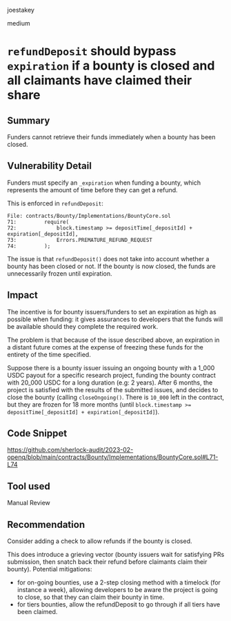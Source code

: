 joestakey

medium

# `refundDeposit` should bypass `expiration` if a bounty is closed and all claimants have claimed their share

## Summary
Funders cannot retrieve their funds immediately when a bounty has been closed.

## Vulnerability Detail
Funders must specify an `_expiration` when funding a bounty, which represents the amount of time before they can get a refund.

This is enforced in `refundDeposit`:

```solidity
File: contracts/Bounty/Implementations/BountyCore.sol
71:         require(
72:             block.timestamp >= depositTime[_depositId] + expiration[_depositId],
73:             Errors.PREMATURE_REFUND_REQUEST
74:         ); 
```

The issue is that `refundDeposit()` does not take into account whether a bounty has been closed or not.
If the bounty is now closed, the funds are unnecessarily frozen until expiration.

## Impact
The incentive is for bounty issuers/funders to set an expiration as high as possible when funding: it gives assurances to developers that the funds will be available should they complete the required work.

The problem is that because of the issue described above, an expiration in a distant future comes at the expense of freezing these funds for the entirety of the time specified. 

Suppose there is a bounty issuer issuing an ongoing bounty with a 1_000 USDC payout for a specific research project, funding the bounty contract with 20_000 USDC for a long duration (e.g: 2 years). 
After 6 months, the project is satisfied with the results of the submitted issues, and decides to close the bounty (calling `closeOngoing()`.
There is `10_000` left in the contract, but they are frozen for 18 more months (until `block.timestamp >= depositTime[_depositId] + expiration[_depositId]`).

## Code Snippet
https://github.com/sherlock-audit/2023-02-openq/blob/main/contracts/Bounty/Implementations/BountyCore.sol#L71-L74

## Tool used
Manual Review

## Recommendation
Consider adding a check to allow refunds if the bounty is closed.

This does introduce a grieving vector (bounty issuers wait for satisfying PRs submission, then snatch back their refund before claimants claim their bounty). Potential mitigations:
- for on-going bounties, use a 2-step closing method with a timelock (for instance a week), allowing developers to be aware the project is going to close, so that they can claim their bounty in time.
- for tiers bounties, allow the refundDeposit to go through if all tiers have been claimed.